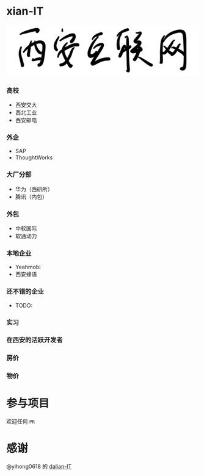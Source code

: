 # xian-IT

![](./welcome.svg)

### 高校

- 西安交大
- 西北工业
- 西安邮电

### 外企

- SAP
- ThoughtWorks

### 大厂分部

- 华为（西研所）
- 腾讯（内包）

### 外包

- 中软国际
- 软通动力

### 本地企业

- Yeahmobi
- 西安蜂语

### 还不错的企业

- TODO:

### 实习

### 在西安的活跃开发者

### 房价

### 物价

# 参与项目

欢迎任何 `PR`

# 感谢

@yihong0618 的 [dalian-IT](https://github.com/yihong0618/dalian-IT)
